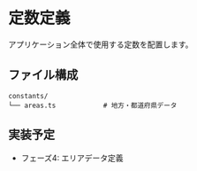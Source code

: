 # 定数定義

アプリケーション全体で使用する定数を配置します。

## ファイル構成

```
constants/
└── areas.ts            # 地方・都道府県データ
```

## 実装予定

- フェーズ4: エリアデータ定義
